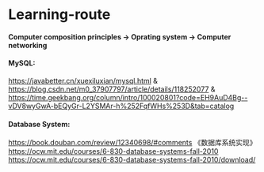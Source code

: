 # Learning-route

#### Computer composition principles -> Oprating system -> Computer networking

#### MySQL:
https://javabetter.cn/xuexiluxian/mysql.html & 
https://blog.csdn.net/m0_37907797/article/details/118252077 & 
https://time.geekbang.org/column/intro/100020801?code=EH9AuD4Bg--vDV8wyGwA-bEQyGr-L2YSMAr-h%252FqfWHs%253D&tab=catalog

#### Database System:
https://book.douban.com/review/12340698/#comments
《数据库系统实现》
https://ocw.mit.edu/courses/6-830-database-systems-fall-2010
https://ocw.mit.edu/courses/6-830-database-systems-fall-2010/download/
